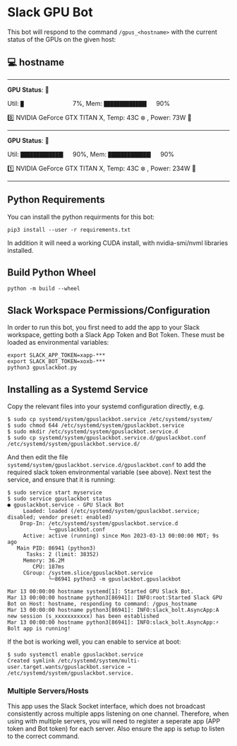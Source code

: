 # Slack GPU Bot
This bot will respond to the command `/gpus_<hostname>` with the current status of the GPUs on the given host:

## :computer: hostname

---------

**GPU Status**: :yawning_face:

Util: `█               ` 7%, Mem: `█████████████▌  ` 90%

:zero: NVIDIA GeForce GTX TITAN X, Temp: 43C :snowflake: , Power: 73W :electric_plug:

---------

**GPU Status**: :hot_face:

Util: `█████████████▌  ` 90%, Mem: `█████████████▌  ` 90%

:one: NVIDIA GeForce GTX TITAN X, Temp: 43C :snowflake: , Power: 234W :electric_plug:

---------

## Python Requirements
You can install the python requirments for this bot:
```
pip3 install --user -r requirements.txt
```

In addition it will need a working CUDA install, with nvidia-smi/nvml libraries installed.

## Build Python Wheel

```
python -m build --wheel
```

## Slack Workspace Permissions/Configuration
In order to run this bot, you first need to add the app to your Slack workspace, getting both a Slack App Token and Bot Token. These must be loaded as environmental variables:

```
export SLACK_APP_TOKEN=xapp-***
export SLACK_BOT_TOKEN=xoxb-***
python3 gpuslackbot.py
```

## Installing as a Systemd Service

Copy the relevant files into your systemd configuration directly, e.g.

```
$ sudo cp systemd/system/gpuslackbot.service /etc/systemd/system/
$ sudo chmod 644 /etc/systemd/system/gpuslackbot.service
$ sudo mkdir /etc/systemd/system/gpuslackbot.service.d
$ sudo cp systemd/system/gpuslackbot.service.d/gpuslackbot.conf /etc/systemd/system/gpuslackbot.service.d/
```

And then edit the file `systemd/system/gpuslackbot.service.d/gpuslackbot.conf` to add the required slack token environmental variable (see above). Next test the service, and ensure that it is running:

```
$ sudo service start myservice
$ sudo service gpuslackbot status
● gpuslackbot.service - GPU Slack Bot
     Loaded: loaded (/etc/systemd/system/gpuslackbot.service; disabled; vendor preset: enabled)
    Drop-In: /etc/systemd/system/gpuslackbot.service.d
             └─gpuslackbot.conf
     Active: active (running) since Mon 2023-03-13 00:00:00 MDT; 9s ago
   Main PID: 86941 (python3)
      Tasks: 2 (limit: 38352)
     Memory: 36.2M
        CPU: 187ms
     CGroup: /system.slice/gpuslackbot.service
             └─86941 python3 -m gpuslackbot.gpuslackbot

Mar 13 00:00:00 hostname systemd[1]: Started GPU Slack Bot.
Mar 13 00:00:00 hostname python3[86941]: INFO:root:Started Slack GPU Bot on Host: hostname, responding to command: /gpus_hostname
Mar 13 00:00:00 hostname python3[86941]: INFO:slack_bolt.AsyncApp:A new session (s_xxxxxxxxxxx) has been established
Mar 13 00:00:00 hostname python3[86941]: INFO:slack_bolt.AsyncApp:⚡️ Bolt app is running!
```

If the bot is working well, you can enable to service at boot:
```
$ sudo systemctl enable gpuslackbot.service 
Created symlink /etc/systemd/system/multi-user.target.wants/gpuslackbot.service → /etc/systemd/system/gpuslackbot.service.
```

### Multiple Servers/Hosts
This app uses the Slack Socket interface, which does not broadcast consistently across multiple apps listening on one channel. Therefore, when using with multiple servers, you will need to register a seperate app (APP token and Bot token) for each server. Also ensure the app is setup to listen to the correct command.
